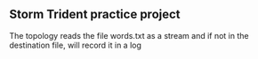 ## Storm Trident practice project

The topology reads the file words.txt as a stream and if not in the destination file, will record it in a log